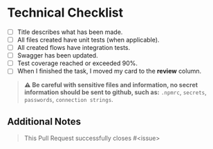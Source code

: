 # Technical Checklist

- [ ] Title describes what has been made.
- [ ] All files created have unit tests (when applicable).
- [ ] All created flows have integration tests.
- [ ] Swagger has been updated.
- [ ] Test coverage reached or exceeded 90%.
- [ ] When I finished the task, I moved my card to the **review** column.

> **⚠️ Be careful with sensitive files and information, no secret information should be sent to github, such as:** `.npmrc`, `secrets`, `passwords`, `connection strings`.

## Additional Notes

> This Pull Request successfully closes #\<issue\>
